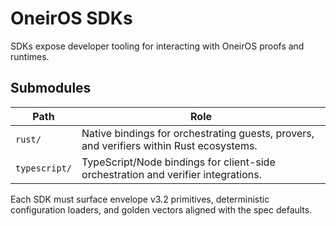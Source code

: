 # OneirOS SDKs

SDKs expose developer tooling for interacting with OneirOS proofs and runtimes.

## Submodules

| Path | Role |
| --- | --- |
| `rust/` | Native bindings for orchestrating guests, provers, and verifiers within Rust ecosystems. |
| `typescript/` | TypeScript/Node bindings for client-side orchestration and verifier integrations. |

Each SDK must surface envelope v3.2 primitives, deterministic configuration loaders, and golden vectors aligned with the spec defaults.
